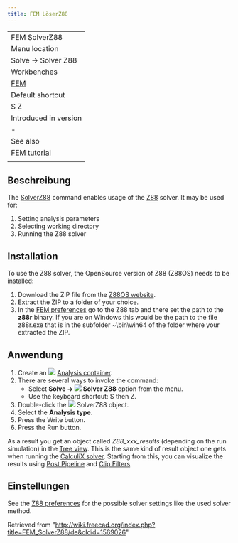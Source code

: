 ```yaml
---
title: FEM LöserZ88
---
```

|  |
| --- |
| FEM SolverZ88 |
| Menu location |
| Solve → Solver Z88 |
| Workbenches |
| [FEM](/FEM_Workbench "FEM Workbench") |
| Default shortcut |
| S Z |
| Introduced in version |
| - |
| See also |
| [FEM tutorial](/FEM_tutorial "FEM tutorial") |
|  |

## Beschreibung

The [SolverZ88](/FEM_SolverZ88 "FEM SolverZ88") command enables usage of the [Z88](https://en.wikipedia.org/wiki/Z88_FEM_software) solver. It may be used for:

1. Setting analysis parameters
2. Selecting working directory
3. Running the Z88 solver

## Installation

To use the Z88 solver, the OpenSource version of Z88 (Z88OS) needs to be installed:

1. Download the ZIP file from the [Z88OS website](https://en.z88.de/download-z88os).
2. Extract the ZIP to a folder of your choice.
3. In the [FEM preferences](/FEM_Preferences "FEM Preferences") go to the Z88 tab and there set the path to the **z88r** binary. If you are on Windows this would be the path to the file z88r.exe that is in the subfolder ~\bin\win64 of the folder where your extracted the ZIP.

## Anwendung

1. Create an ![](/images/FEM_Analysis.svg) [Analysis container](/FEM_Analysis "FEM Analysis").
2. There are several ways to invoke the command:
   * Select **Solve → ![](/images/FEM_SolverZ88.svg) Solver Z88** option from the menu.
   * Use the keyboard shortcut: S then Z.
3. Double-click the ![](/images/FEM_SolverZ88.svg) SolverZ88 object.
4. Select the **Analysis type**.
5. Press the Write button.
6. Press the Run button.

As a result you get an object called *Z88\_xxx\_results* (depending on the run simulation) in the [Tree view](/Tree_view "Tree view"). This is the same kind of result object one gets when running the [CalculiX solver](/FEM_SolverCalculixCxxtools "FEM SolverCalculixCxxtools"). Starting from this, you can visualize the results using [Post Pipeline](/FEM_PostPipelineFromResult "FEM PostPipelineFromResult") and [Clip Filters](/FEM_Workbench#Menu:_Results "FEM Workbench").

## Einstellungen

See the [Z88 preferences](/FEM_Preferences#Z88 "FEM Preferences") for the possible solver settings like the used solver method.

Retrieved from "<http://wiki.freecad.org/index.php?title=FEM_SolverZ88/de&oldid=1569026>"